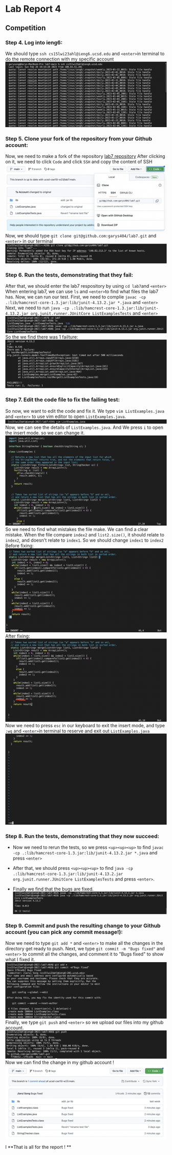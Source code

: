 # Lab Report 4
## Competition

### Step 4. Log into ieng6:
We should type `ssh cs15lwi23ahl@ieng6.ucsd.edu` and `<enter>`in terminal to do the remote connection with my specific account
   ![Image](Step4.png)

### Step 5. Clone your fork of the repository from your Github account:
Now, we need to make a fork of the repository [lab7 repository](https://github.com/ucsd-cse15l-23/lab7)
After clicking on it, we need to click `Code` and click `SSH` and copy the content of SSH
   ![Image](Step5.1.png)
Now, we should type `git clone git@github.com:garys404/lab7.git` and `<enter>` in our terminal
   ![Image](Step5.2.png)

### Step 6. Run the tests, demonstrating that they fail:
After that, we should enter the lab7 respository by using `cd lab7`and `<enter>`
When entering lab7, we can use `ls` and `<enter>`to find what files the lab7 has.
Now, we can run our test. First, we need to complie `javac -cp .:lib/hamcrest-core-1.3.jar:lib/junit-4.13.2.jar *.java` and `<enter>`
Next, we need to run `java -cp .:lib/hamcrest-core-1.3.jar:lib/junit-4.13.2.jar org.junit.runner.JUnitCore ListExamplesTests` and `<enter>`
   ![Image](Step6.1.png)
So the we find there was 1 failture:
   ![Image](Step6.2.png)
   
### Step 7. Edit the code file to fix the failing test:
So now, we want to edit the code and fix it. We type `vim ListExamples.java` and `<enter>` to use vim editor to open `ListExamples.java`.
   ![Image](Step7.1.png)
Now, we can see the details of `ListExamples.java`. And We press `i` to open the insert mode. so we can change it.
   ![Image](Step7.2.png)
So we need to find what mistakes the file make. We can find a clear mistake. When the file compare `index2` and `list2.size()`, it should relate to `index2`, and doesn't relate to `index1`. So we should change `index1` to `index2` 
Before fixing:
   ![Image](Step7.3.png)
After fixing:
   ![Image](Step7.4.png)
Now we need to press `esc` in our keyboard to exit the insert mode, and type `:wq` and `<enter>`in terminal to reserve and exit out `ListExamples.java`
   ![Image](Step7.5.png)

### Step 8. Run the tests, demonstrating that they now succeed:
* Now we need to rerun the tests, so we press `<up><up><up>` to find `javac -cp .:lib/hamcrest-core-1.3.jar:lib/junit-4.13.2.jar *.java` and press `<enter>`

* After that, we should press `<up><up><up>` to find `java -cp .:lib/hamcrest-core-1.3.jar:lib/junit-4.13.2.jar org.junit.runner.JUnitCore ListExamplesTests` and press `<enter>`.

* Finally we find that the bugs are fixed.
   ![Image](Step8.1.png)

### Step 9. Commit and push the resulting change to your Github account (you can pick any commit message!):
Now we need to type `git add *` and `<enter>` to make all the changes in the directory get ready to push.
Next, we type `git commit -m "Bugs fixed"` and `<enter>` to commit all the changes, and comment it to "Bugs fixed" to show what I fixed it.
   ![Image](Step9.1.png)
Finally, we type `git push` and `<enter>` so we upload our files into my github account.
   ![Image](Step9.2.png)
Now we can find the change in my github account !
   ![Image](Step9.3.png)

l
**That is all for the report ! **

